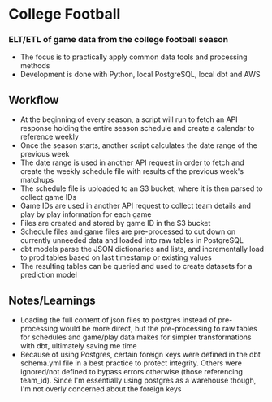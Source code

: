 # College Football

### ELT/ETL of game data from the college football season

- The focus is to practically apply common data tools and processing methods
- Development is done with Python, local PostgreSQL, local dbt and AWS


## Workflow

- At the beginning of every season, a script will run to fetch an API response holding the entire season schedule and create a calendar to reference weekly
- Once the season starts, another script calculates the date range of the previous week
- The date range is used in another API request in order to fetch and create the weekly schedule file with results of the previous week's matchups
- The schedule file is uploaded to an S3 bucket, where it is then parsed to collect game IDs
- Game IDs are used in another API request to collect team details and play by play information for each game
- Files are created and stored by game ID in the S3 bucket
- Schedule files and game files are pre-processed to cut down on currently unneeded data and loaded into raw tables in PostgreSQL
- dbt models parse the JSON dictionaries and lists, and incrementally load to prod tables based on last timestamp or existing values
- The resulting tables can be queried and used to create datasets for a prediction model


## Notes/Learnings

- Loading the full content of json files to postgres instead of pre-processing would be more direct, but the pre-processing to raw tables for schedules and game/play data makes for simpler transformations with dbt, ultimately saving me time
- Because of using Postgres, certain foreign keys were defined in the dbt schema.yml file in a best practice to protect integrity. Others were ignored/not defined to bypass errors otherwise (those referencing team_id). Since I'm essentially using postgres as a warehouse though, I'm not overly concerned about the foreign keys


